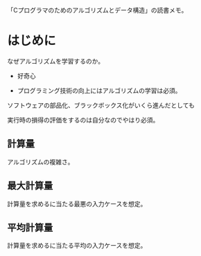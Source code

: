 「Cプログラマのためのアルゴリズムとデータ構造」の読書メモ。

# はじめに

なぜアルゴリズムを学習するのか。

* 好奇心

* プログラミング技術の向上にはアルゴリズムの学習は必須。

ソフトウェアの部品化、ブラックボックス化がいくら進んだとしても

実行時の損得の評価をするのは自分なのでやはり必須。

## 計算量

アルゴリズムの複雑さ。

## 最大計算量

計算量を求めるに当たる最悪の入力ケースを想定。

## 平均計算量

計算量を求めるに当たる平均の入力ケースを想定。
